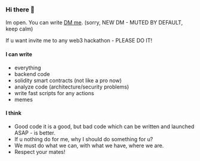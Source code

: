 ### Hi there 👋

Im open. You can write [DM me](https://t.me/d4mk0). (sorry, NEW DM - MUTED BY DEFAULT, keep calm)

If u want invite me to any web3 hackathon - PLEASE DO IT!

#### I can write
- everything
- backend code
- solidity smart contracts (not like a pro now)
- analyze code (architecture/security problems)
- write fast scripts for any actions
- memes

#### I think
- Good code it is a good, but bad code which can be written and launched ASAP - is better.
- If u nothing do for me, why I should do something for u?
- We must do what we can, with what we have, where we are.
- Respect your mates!




<!--
**d4mk0/d4mk0** is a ✨ _special_ ✨ repository because its `README.md` (this file) appears on your GitHub profile.

Here are some ideas to get you started:

- 🔭 I’m currently working on ...
- 🌱 I’m currently learning ...
- 👯 I’m looking to collaborate on ...
- 🤔 I’m looking for help with ...
- 💬 Ask me about ...
- 📫 How to reach me: ...
- 😄 Pronouns: ...
- ⚡ Fun fact: ...
-->
